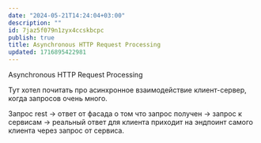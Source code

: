 ```yaml
---
date: "2024-05-21T14:24:04+03:00"
description: ""
id: 7jaz5f079n1zyx4ccskbcpc
publish: true
title: Asynchronous HTTP Request Processing
updated: 1716895422981
---
```


Asynchronous HTTP Request Processing

Тут хотел почитать про асинхронное взаимодействие клиент-сервер, когда запросов очень много.

Запрос rest -> ответ от фасада о том что запрос получен -> запрос к сервисам -> реальный ответ для клиента приходит на эндпоинт самого клиента через запрос от сервиса. 